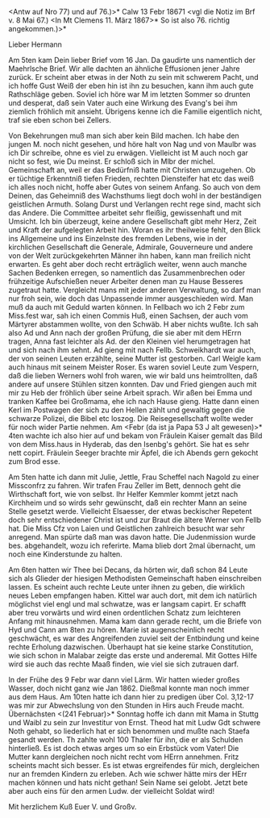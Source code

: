 <Antw auf Nro 77) und auf 76.)>* Calw 13 Febr 18671
<vgl die Notiz im Brf v. 8 Mai 67.) <In Mt Clemens 11. März 1867>* So ist also 76. richtig angekommen.)>*

Lieber Hermann

Am 5ten kam Dein lieber Brief vom 16 Jan. Da gaudirte uns namentlich der Maehrlsche Brief. Wir alle dachten an ähnliche Effusionen jener Jahre zurück. Er scheint aber etwas in der Noth zu sein mit schwerem Pacht, und ich hoffe Gust Weiß der eben hin ist ihn zu besuchen, kann ihm auch gute Rathschläge geben. Soviel ich höre war M im letzten Sommer so drunten und desperat, daß sein Vater auch eine Wirkung des Evang's bei ihm ziemlich fröhlich mit ansieht. Übrigens kenne ich die Familie eigentlich nicht, traf sie eben schon bei Zellers.

Von Bekehrungen muß man sich aber kein Bild machen. Ich habe den jungen M. noch nicht gesehen, und höre halt von Nag und von Maulbr was ich Dir schreibe, ohne es viel zu erwägen. Vielleicht ist M auch noch gar nicht so fest, wie Du meinst. Er schloß sich in Mlbr der michel. Gemeinschaft an, weil er das Bedürfniß hatte mit Christen umzugehen. Ob er tüchtige Erkenntniß tiefen Frieden, rechten Diensteifer hat etc das weiß ich alles noch nicht, hoffe aber Gutes von seinem Anfang. So auch von dem Deinen, das Geheimniß des Wachsthums liegt doch wohl in der beständigen geistlichen Armuth. Solang Durst und Verlangen recht rege sind, macht sich das Andere. 
Die Committee arbeitet sehr fleißig, gewissenhaft und mit Umsicht. Ich bin überzeugt, keine andere Gesellschaft gibt mehr Herz, Zeit und Kraft der aufgelegten Arbeit hin. Woran es ihr theilweise fehlt, den Blick ins Allgemeine und ins Einzelnste des fremden Lebens, wie in der kirchlichen Gesellschaft die Generale, Admirale, Gouverneure und andere von der Welt zurückgekehrten Männer ihn haben, kann man freilich nicht erwarten. Es geht aber doch recht erträglich weiter, wenn auch manche Sachen Bedenken erregen, so namentlich das Zusammenbrechen oder frühzeitige Aufschießen neuer Arbeiter denen man zu Hause Besseres zugetraut hatte. Vergleicht mans mit jeder anderen Verwaltung, so darf man nur froh sein, wie doch das Unpassende immer ausgeschieden wird. Man muß da auch mit Geduld warten können. 
In Fellbach wo ich 2 Febr zum Miss.fest war, sah ich einen Commis Huß, einen Sachsen, der auch vom Märtyrer abstammen wollte, von den Schwäb. H aber nichts wußte. Ich sah also Ad und Ann nach der großen Prüfung, die sie aber mit dem HErrn tragen, Anna fast leichter als Ad. der den Kleinen viel herumgetragen hat und sich nach ihm sehnt. Ad gieng mit nach Fellb. Schweikhardt war auch, der von seinen Leuten erzählte, seine Mutter ist gestorben. Carl Weigle kam auch hinaus mit seinem Meister Roser. Es waren soviel Leute zum Vespern, daß die lieben Werners wohl froh waren, wie wir bald uns heimtrollten, daß andere auf unsere Stühlen sitzen konnten. Dav und Fried giengen auch mit mir zu Heb der fröhlich über seine Arbeit sprach. Wir aßen bei Emma und tranken Kaffee bei Großmama, ehe ich nach Hause gieng. Hatte dann einen Kerl im Postwagen der sich zu den Hellen zählt und gewaltig gegen die schwarze Polizei, die Bibel etc loszog. Die Reisegesellschaft wollte weder für noch wider Partie nehmen. Am <Febr (da ist ja Papa 53 J alt gewesen)>* 4ten wachte ich also hier auf und bekam von Fräulein Kaiser gemalt das Bild von dem Miss.haus in Hyderab, das den Isenbg's gehört. Sie hat es sehr nett copirt. Fräulein Seeger brachte mir Äpfel, die ich Abends gern gekocht zum Brod esse.

Am 5ten hatte ich dann mit Julie, Jettle, Frau Scheffel nach Nagold zu einer Missconfrz zu fahren. Wir trafen Frau Zeller im Bett, dennoch geht die Wirthschaft fort, wie von selbst. Ihr Helfer Kemmler kommt jetzt nach Kirchheim und so wirds sehr gewünscht, daß ein rechter Mann an seine Stelle gesetzt werde. Vielleicht Elsaesser, der etwas beckischer Repetent doch sehr entschiedener Christ ist und zur Braut die ältere Werner von Fellb hat. Die Miss Cfz von Laien und Geistlichen zahlreich besucht war sehr anregend. Man spürte daß man was davon hatte. Die Judenmission wurde bes. abgehandelt, wozu ich referirte. Mama blieb dort 2mal übernacht, um noch eine Kinderstunde zu halten.

Am 6ten hatten wir Thee bei Decans, da hörten wir, daß schon 84 Leute sich als Glieder der hiesigen Methodisten Gemeinschaft haben einschreiben lassen. Es scheint auch rechte Leute unter ihnen zu geben, die wirklich neues Leben empfangen haben. Kittel war auch dort, mit dem ich natürlich möglichst viel engl und mal schwatze, was er langsam capirt. Er schafft aber treu vorwärts und wird einen ordentlichen Schatz zum leichteren Anfang mit hinausnehmen. Mama kam dann gerade recht, um die Briefe von Hyd und Cann am 8ten zu hören. Marie ist augenscheinlich recht geschwächt, es war des Angreifenden zuviel seit der Entbindung und keine rechte Erholung dazwischen. Überhaupt hat sie keine starke Constitution, wie sich schon in Malabar zeigte das erste und anderemal. Mit Gottes Hilfe wird sie auch das rechte Maaß finden, wie viel sie sich zutrauen darf.

In der Frühe des 9 Febr war dann viel Lärm. Wir hatten wieder großes Wasser, doch nicht ganz wie Jan 1862. Dießmal konnte man noch immer aus dem Haus. Am 10ten hatte ich dann hier zu predigen über Col. 3,12-17 was mir zur Abwechslung von den Stunden in Hirs auch Freude macht. Übernächsten <(241 Februar)>* Sonntag hoffe ich dann mit Mama in Stuttg und Waibl zu sein zur Investitur von Ernst. Theod hat mit Ludw Gdt schwere Noth gehabt, so liederlich hat er sich benommen und mußte nach Staefa gesandt werden. Th zahlte wohl 100 Thaler für ihn, die er als Schulden hinterließ. Es ist doch etwas arges um so ein Erbstück vom Vater! Die Mutter kann dergleichen noch nicht recht vom HErrn annehmen. Fritz scheints macht sich besser. Es ist etwas ergreifendes für mich, dergleichen nur an fremden Kindern zu erleben. Ach wie schwer hätte mirs der HErr machen können und hats nicht gethan! Sein Name sei gelobt. Jetzt bete aber auch eins für den armen Ludw. der vielleicht Soldat wird!

 Mit herzlichem Kuß
 Euer V. und Großv.
